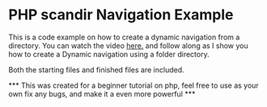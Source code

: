 # PHP scandir Navigation Example

This is a code example on how to create a dynamic navigation from a directory. You can watch the video <a href="http://www.carlosbaston.com/videos/PHP_scandir_Navigation">here.</a> and follow along as I show you how to create a Dynamic navigation using a folder directory.

Both the starting files and finished files are included.

 *** This was created for a beginner tutorial on php, feel free to use as your own fix any bugs, and make it a even more powerful ***
